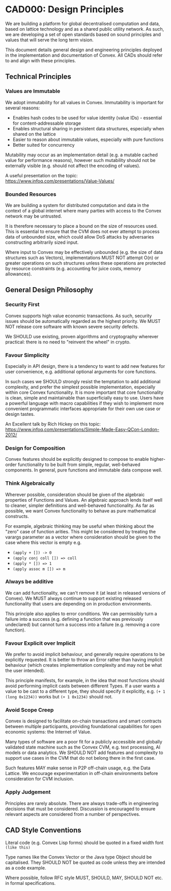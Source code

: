 # CAD000: Design Principles

We are building a platform for global decentralised computation and data, based on lattice technology and as a shared public utility network. As such, we are developing a set of open standards based on sound principles and values that will serve the long term vision.

This document details general design and engineering principles deployed in the implementation and documentation of Convex. All CADs should refer to and align with these principles.

## Technical Principles

### Values are Immutable

We adopt immutability for all values in Convex. Immutability is important for several reasons:

- Enables hash codes to be used for value identity (value IDs) - essential for content-addressable storage
- Enables structural sharing in persistent data structures, especially when shared on the lattice
- Easier to reason about immutable values, especially with pure functions
- Better suited for concurrency

Mutability may occur as an implementation detail (e.g. a mutable cached value for performance reasons), however such mutability should not be externally visible (e.g. should not affect the encoding of values). 

A useful presentation on the topic: https://www.infoq.com/presentations/Value-Values/

### Bounded Resources

We are building a system for distributed computation and data in the context of a global internet where many parties with access to the Convex network may be untrusted.

It is therefore necessary to place a bound on the size of resources used. This is essential to ensure that the CVM does not ever attempt to process data of unbounded size, which could allow DoS attacks by adversaries constructing arbitrarily sized input.

Where input to Convex may be effectively unbounded (e.g. the size of data structures such as Vectors), implementations MUST NOT attempt O(n) or greater operations on such structures unless these operations are protected by resource constraints (e.g. accounting for juice costs, memory allowances). 

## General Design Philosophy

### Security First

Convex supports high value economic transactions. As such, security issues should be automatically regarded as the highest priority. We MUST NOT release core software with known severe security defects.

We SHOULD use existing, proven algorithms and cryptography wherever practical: there is no need to "reinvent the wheel" in crypto.

### Favour Simplicity

Especially in API design, there is a tendency to want to add new features for user convenience, e.g. additional optional arguments for core functions.

In such cases we SHOULD strongly resist the temptation to add additional complexity, and prefer the simplest possible implementation, especially within core Convex functionality. It is more important that core functionality is clean, simple and maintainable than superficially easy to use. Users have a powerful language with macro capabilities if they wish to implement more convenient programmatic interfaces appropriate for their own use case or design tastes.

An Excellent talk by Rich Hickey on this topic: https://www.infoq.com/presentations/Simple-Made-Easy-QCon-London-2012/

### Design for Composition

Convex features should be explicitly designed to compose to enable higher-order functionality to be built from simple, regular, well-behaved components. In general, pure functions and immutable data compose well.

### Think Algebraically

Wherever possible, consideration should be given of the algebraic properties of Functions and Values. An algebraic approach lends itself well to cleaner, simpler definitions and well-behaved functionality. As far as possible, we want Convex functionality to behave as pure mathematical constructs.

For example, algebraic thinking may be useful when thinking about the "zero" case of function arities. This might be considered by treating the varargs parameter as a vector where consideration should be given to the case where this vector is empty e.g. 

- `(apply + []) -> 0`
- `(apply conj coll []) => coll`
- `(apply * []) => 1`
- `(apply assoc m []) => m`

### Always be additive

We can add functionality, we can't remove it (at least in released versions of Convex). We MUST always continue to support existing released functionality that users are depending on in production environments.

This principle also applies to error conditions. We can permissibly turn a failure into a success (e.g. defining a function that was previously undeclared) but cannot turn a success into a failure (e.g. removing a core function).

### Favour Explicit over Implicit

We prefer to avoid implicit behaviour, and generally require operations to be explicitly requested. It is better to throw an Error rather than having implicit behaviour (which creates implementation complexity and may not be what the user intended).

This principle manifests, for example, in the idea that most functions should avoid performing implicit casts between different Types. If a user wants a value to be cast to a different type, they should specify it explicitly, e.g. `(+ 1 (long 0x1234))` works but `(+ 1 0x1234)` should not.

### Avoid Scope Creep

Convex is designed to facilitate on-chain transactions and smart contracts between multiple participants, providing foundational capabilities for open economic systems: the Internet of Value. 

Many types of software are a poor fit for a publicly accessible and globally validated state machine such as the Convex CVM, e.g. text processing, AI models or data analytics. We SHOULD NOT add features and complexity to support use cases in the CVM that do not belong there in the first case.

Such features MAY make sense in P2P off-chain usage, e.g. the Data Lattice. We encourage experimentation in off-chain environments before consideration for CVM inclusion.

### Apply Judgement

Principles are rarely absolute. There are always trade-offs in engineering decisions that must be considered. Discussion is encouraged to ensure relevant aspects are considered from a number of perspectives.

## CAD Style Conventions

Literal code (e.g. Convex Lisp forms) should be quoted in a fixed width font `(like this)`

Type names like the Convex Vector or the Java type Object should be capitalised. They SHOULD NOT be quoted as code unless they are intended as a code example.

Where possible, follow RFC style MUST, SHOULD, MAY, SHOULD NOT etc. in formal specifications.



